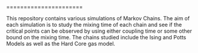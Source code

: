 
======================

This repository contains various simulations of Markov Chains.
The aim of each simulation is to study the mixing time of each chain and see if the critical points
can be observed by using either coupling time or some other bound on the mixing time. The chains studied
include the Ising and Potts Models as well as the Hard Core gas model.
